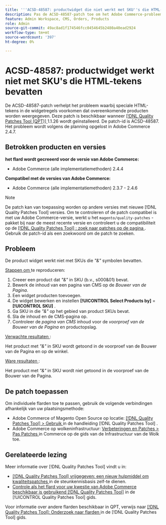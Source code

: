 ```yaml
---
title: '''ACSD-48587: productwidget die niet werkt met SKU''s die HTML-tekens bevatten'''
description: Pas de ACSD-48587-patch toe om het Adobe Commerce-probleem op te lossen, waarbij speciale HTML-tekens in de widgetovereenkomsten voorkomen dat overeenkomende producten worden weergegeven.
feature: Admin Workspace, CMS, Orders, Products
role: Admin
source-git-commit: 49ac8ad1f174546fcc0454645b2480a40ead2924
workflow-type: tm+mt
source-wordcount: '397'
ht-degree: 0%

---
```


# ACSD-48587: productwidget werkt niet met SKU&#39;s die HTML-tekens bevatten

De ACSD-48587-patch verhelpt het probleem waarbij speciale HTML-tekens in de widgetregels voorkomen dat overeenkomende producten worden weergegeven. Deze patch is beschikbaar wanneer [[!DNL Quality Patches Tool (QPT)] ](https://experienceleague.adobe.com/en/docs/commerce-knowledge-base/kb/announcements/commerce-announcements/magento-quality-patches-released-new-tool-to-self-serve-quality-patches) 1.1.26 wordt geïnstalleerd. De patch-id is ACSD-48587. Het probleem wordt volgens de planning opgelost in Adobe Commerce 2.4.7.

## Betrokken producten en versies

**het flard wordt gecreeerd voor de versie van Adobe Commerce:**

* Adobe Commerce (alle implementatiemethoden) 2.4.4

**Compatibel met de versies van Adobe Commerce:**

* Adobe Commerce (alle implementatiemethoden) 2.3.7 - 2.4.6

>[!NOTE]
>
>De patch kan van toepassing worden op andere versies met nieuwe [!DNL Quality Patches Tool] versies. Om te controleren of de patch compatibel is met uw Adobe Commerce-versie, werkt u het `magento/quality-patches` -pakket bij naar de meest recente versie en controleert u de compatibiliteit op de [[!DNL Quality Patches Tool] : zoek naar patches op de pagina ](https://experienceleague.adobe.com/tools/commerce-quality-patches/index.html) . Gebruik de patch-id als een zoekwoord om de patch te zoeken.

## Probleem

De product widget werkt niet met SKUs die *&quot;&amp;&quot;* symbolen bevatten.

<u> Stappen om </u> te reproduceren:

1. Creeer een product dat *&quot;&amp;&quot;* in SKU (b.v., s000&amp;01) bevat.
1. Bewerk de inhoud van een pagina van CMS op de *Bouwer van de Pagina*.
1. Een widget producten toevoegen.
1. De widget bewerken en instellen **[!UICONTROL Select Products by]** = **[!UICONTROL SKU]** .
1. Ga SKU in die *&quot;&amp;&quot;* op het gebied van product SKUs bevat.
1. Sla de inhoud en de CMS-pagina op.
1. Controleer de *pagina van CMS* inhoud voor de *voorproef van de Bouwer van de Pagina* en productopslag.

<u> Verwachte resultaten </u>:

Het product met *&quot;&amp;&quot;* in SKU wordt getoond in de voorproef van de Bouwer van de Pagina en op de winkel.

<u> Ware resultaten </u>:

Het product met *&quot;&amp;&quot;* in SKU wordt niet getoond in de voorproef van de Bouwer van de Pagina.

## De patch toepassen

Om individuele flarden toe te passen, gebruik de volgende verbindingen afhankelijk van uw plaatsingsmethode:

* Adobe Commerce of Magento Open Source op locatie: [[!DNL Quality Patches Tool]  > Gebruik ](https://experienceleague.adobe.com/docs/commerce-operations/tools/quality-patches-tool/usage.html) in de handleiding [!DNL Quality Patches Tool] .
* Adobe Commerce op wolkeninfrastructuur: [ Verbeteringen en Patches > Pas Patches ](https://experienceleague.adobe.com/docs/commerce-cloud-service/user-guide/develop/upgrade/apply-patches.html) in Commerce op de gids van de Infrastructuur van de Wolk toe.

## Gerelateerde lezing

Meer informatie over [!DNL Quality Patches Tool] vindt u in:

* [[!DNL Quality Patches Tool]  vrijgegeven: een nieuw hulpmiddel om kwaliteitspatches ](https://experienceleague.adobe.com/en/docs/commerce-knowledge-base/kb/announcements/commerce-announcements/magento-quality-patches-released-new-tool-to-self-serve-quality-patches) in de steunkennisbasis zelf-te dienen.
* [ Controle als het flard voor uw kwestie van Adobe Commerce beschikbaar is gebruikend  [!DNL Quality Patches Tool]](/help/tools/quality-patches-tool/patches-available-in-qpt/check-patch-for-magento-issue-with-magento-quality-patches.md) in de [!UICONTROL Quality Patches Tool] gids.


Voor informatie over andere flarden beschikbaar in QPT, verwijs naar [[!DNL Quality Patches Tool]: Onderzoek naar flarden ](https://experienceleague.adobe.com/tools/commerce-quality-patches/index.html) in de [!DNL Quality Patches Tool] gids.
